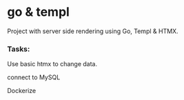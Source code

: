 # go & templ

Project with server side rendering using Go, Templ & HTMX.


### Tasks:

<!-- Make base component shared by all child components. -->

Use basic htmx to change data.

connect to MySQL

Dockerize
